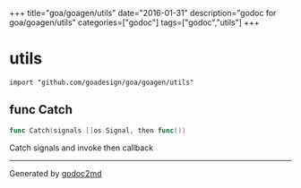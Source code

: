 +++
title="goa/goagen/utils"
date="2016-01-31"
description="godoc for goa/goagen/utils"
categories=["godoc"]
tags=["godoc","utils"]
+++

# utils
    import "github.com/goadesign/goa/goagen/utils"






## func Catch
``` go
func Catch(signals []os.Signal, then func())
```
Catch signals and invoke then callback









- - -
Generated by [godoc2md](http://godoc.org/github.com/davecheney/godoc2md)
